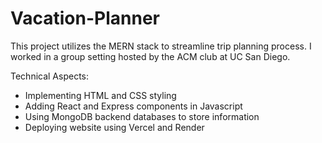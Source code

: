 # Vacation-Planner
This project utilizes the MERN stack to streamline trip planning process. I worked in a group setting hosted by the ACM club at UC San Diego.

Technical Aspects:
- Implementing HTML and CSS styling
- Adding React and Express components in Javascript
- Using MongoDB backend databases to store information
- Deploying website using Vercel and Render